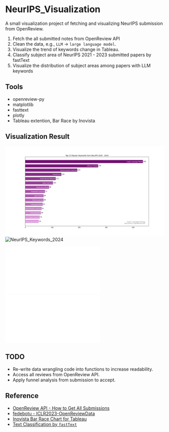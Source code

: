 # NeurIPS_Visualization
A small visualization project of fetching and visualizing NeurIPS submission from OpenReview. 
1. Fetch the all submitted notes from OpenReview API
2. Clean the data, e.g., `LLM` -> `large language model`. 
3. Visualize the trend of keywords change in Tableau.
4. Classify subject area of NeurIPS 2021 - 2023 submitted papers by fastText
5. Visualize the distribution of subject areas among papers with LLM keywords

## Tools
- openreview-py
- matplotlib
- fasttext
- plotly
- Tableau extention, Bar Race by Inovista

## Visualization Result

![NeurIPS_Keywords_2024](graphs/NeurIPS_Keywords_2024.png)
![NeurIPS_Keywords_2024](graphs/NeurIPS_Keywords.gif)

<!-- [![Site link](https://img.shields.io/badge/View_site-Jekyll_Blog_Demo-blue?style=for-the-badge)](https://michaelcurrin.github.io/jekyll-blog-demo/ "Go to demo site") -->

[![Paper Submissions with LLM Keyword](graphs/paper_submissions_with_llm_keyword.html)](graphs/paper_submissions_with_llm_keyword.html "View interactive plot by Plotly")
[![Subject Area Distribution with LLM Keyword](graphs/subject_area_distribution_with_llm_keyword.html)](graphs/subject_area_distribution_with_llm_keyword.html "View interactive plot by Plotly")
<!-- { % include_relative graphs/paer_submissions_with_llm_keyword_trend.html % }  -->
<!-- { % include_relative graphs/subject_area_distribution_with_llm_keyword.html % }  -->

## TODO
- Re-write data wrangling code into functions to increase readability.
- Access all reviews from OpenReview API.
- Apply funnel analysis from submission to accept. 

## Reference

- [OpenReview API - How to Get All Submissions](https://docs.openreview.net/how-to-guides/data-retrieval-and-modification/how-to-get-all-submissions)
- [fedebotu - ICLR2023-OpenReviewData](https://github.com/fedebotu/ICLR2023-OpenReviewData/tree/main)
- [Inovista Bar Race Chart for Tableau](https://www.inovista.com/animatorFiles/demoProjects/BarRaceTableau.html)
- [Text Classification by `fastText`](https://fasttext.cc/docs/en/supervised-tutorial.html)
